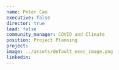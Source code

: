 ```yaml
---
name: Peter Cao
executive: false
director: true
lead: false
community_manager: COVID and Climate
position: Project Planning
project:  
image: ../assets/default_exec_image.png
linkedin: 
---
```

